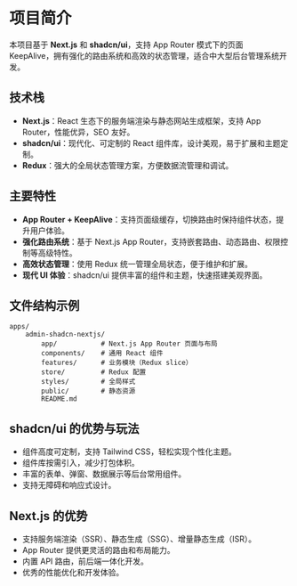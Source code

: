 # 项目简介

本项目基于 **Next.js** 和 **shadcn/ui**，支持 App Router 模式下的页面 KeepAlive，拥有强化的路由系统和高效的状态管理，适合中大型后台管理系统开发。

## 技术栈

- **Next.js**：React 生态下的服务端渲染与静态网站生成框架，支持 App Router，性能优异，SEO 友好。
- **shadcn/ui**：现代化、可定制的 React 组件库，设计美观，易于扩展和主题定制。
- **Redux**：强大的全局状态管理方案，方便数据流管理和调试。

## 主要特性

- **App Router + KeepAlive**：支持页面级缓存，切换路由时保持组件状态，提升用户体验。
- **强化路由系统**：基于 Next.js App Router，支持嵌套路由、动态路由、权限控制等高级特性。
- **高效状态管理**：使用 Redux 统一管理全局状态，便于维护和扩展。
- **现代 UI 体验**：shadcn/ui 提供丰富的组件和主题，快速搭建美观界面。

## 文件结构示例

```
apps/
    admin-shadcn-nextjs/
        app/           # Next.js App Router 页面与布局
        components/    # 通用 React 组件
        features/      # 业务模块（Redux slice）
        store/         # Redux 配置
        styles/        # 全局样式
        public/        # 静态资源
        README.md
```

## shadcn/ui 的优势与玩法

- 组件高度可定制，支持 Tailwind CSS，轻松实现个性化主题。
- 组件库按需引入，减少打包体积。
- 丰富的表单、弹窗、数据展示等后台常用组件。
- 支持无障碍和响应式设计。

## Next.js 的优势

- 支持服务端渲染（SSR）、静态生成（SSG）、增量静态生成（ISR）。
- App Router 提供更灵活的路由和布局能力。
- 内置 API 路由，前后端一体化开发。
- 优秀的性能优化和开发体验。
